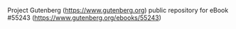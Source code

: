 Project Gutenberg (https://www.gutenberg.org) public repository for
eBook #55243 (https://www.gutenberg.org/ebooks/55243)
